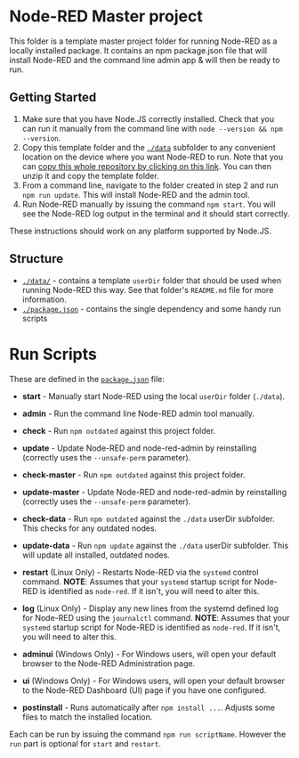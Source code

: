 # Node-RED Master project

This folder is a template master project folder for running Node-RED
as a locally installed package. It contains an npm package.json file that will install Node-RED and the command line admin app & will then be ready to run.

## Getting Started

1. Make sure that you have Node.JS correctly installed. Check that you can run it manually from the command line with `node --version && npm --version`.
2. Copy this template folder and the [`./data`](data/) subfolder to any convenient location on the device where you want Node-RED to run.
   Note that you can [copy this whole repository by clicking on this link](https://github.com/TotallyInformation/alternate-node-red-installer/archive/master.zip). You can then unzip it and copy the template folder.
3. From a command line, navigate to the folder created in step 2 and run `npm run update`. This will install Node-RED and the admin tool.
4. Run Node-RED manually by issuing the command `npm start`. You will see the Node-RED log output in the terminal and it should start correctly.

These instructions should work on any platform supported by Node.JS.


## Structure

* [`./data/`](./data) - contains a template `userDir` folder that should be used when running Node-RED this way.
  See that folder's `README.md` file for more information.
* [`./package.json`](./package.json) - contains the single dependency and some handy run scripts

# Run Scripts

These are defined in the [`package.json`](package.json) file:

* **start** - Manually start Node-RED using the local `userDir` folder (`./data`).
* **admin** - Run the command line Node-RED admin tool manually.

* **check** - Run `npm outdated` against this project folder.
* **update** - Update Node-RED and node-red-admin by reinstalling (correctly uses the `--unsafe-perm` parameter).
* **check-master** - Run `npm outdated` against this project folder.
* **update-master** - Update Node-RED and node-red-admin by reinstalling (correctly uses the `--unsafe-perm` parameter).
* **check-data** - Run `npm outdated` against the `./data` userDir subfolder. This checks for any outdated nodes.
* **update-data** - Run `npm update` against the `./data` userDir subfolder. This will update all installed, outdated nodes.

* **restart** (Linux Only) - Restarts Node-RED via the `systemd` control command. **NOTE**: Assumes that your `systemd` startup script for Node-RED is identified as `node-red`. If it isn't, you will need to alter this.
* **log** (Linux Only) - Display any new lines from the systemd defined log for Node-RED using the `journalctl` command. **NOTE**: Assumes that your `systemd` startup script for Node-RED is identified as `node-red`. If it isn't, you will need to alter this.

* **adminui** (Windows Only) - For Windows users, will open your default browser to the Node-RED Administration page.
* **ui** (Windows Only) - For Windows users, will open your default browser to the Node-RED Dashboard (UI) page if you have one configured.

* **postinstall** - Runs automatically after `npm install ...`. Adjusts some files to match the installed location.

Each can be run by issuing the command `npm run scriptName`. However the `run` part is optional for `start` and `restart`.
